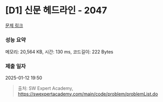 # [D1] 신문 헤드라인 - 2047 

[문제 링크](https://swexpertacademy.com/main/code/problem/problemDetail.do?contestProbId=AV5QKsLaAy0DFAUq) 

### 성능 요약

메모리: 20,564 KB, 시간: 130 ms, 코드길이: 222 Bytes

### 제출 일자

2025-01-12 19:50



> 출처: SW Expert Academy, https://swexpertacademy.com/main/code/problem/problemList.do